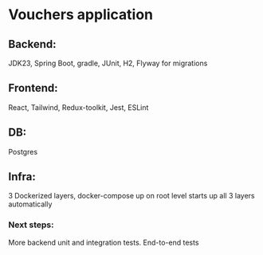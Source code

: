 # Vouchers application

## Backend:
JDK23, Spring Boot, gradle, JUnit, H2, Flyway for migrations

## Frontend:
React, Tailwind, Redux-toolkit, Jest, ESLint

## DB:
Postgres

## Infra:
3 Dockerized layers, docker-compose up on root level starts up all 3 layers automatically

### Next steps:
More backend unit and integration tests. End-to-end tests